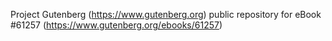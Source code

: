 Project Gutenberg (https://www.gutenberg.org) public repository for
eBook #61257 (https://www.gutenberg.org/ebooks/61257)
